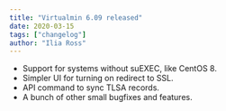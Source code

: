 ```yaml
---
title: "Virtualmin 6.09 released"
date: 2020-03-15
tags: ["changelog"]
author: "Ilia Ross"
---
```


- Support for systems without suEXEC, like CentOS 8.
- Simpler UI for turning on redirect to SSL.
- API command to sync TLSA records.
- A bunch of other small bugfixes and features.